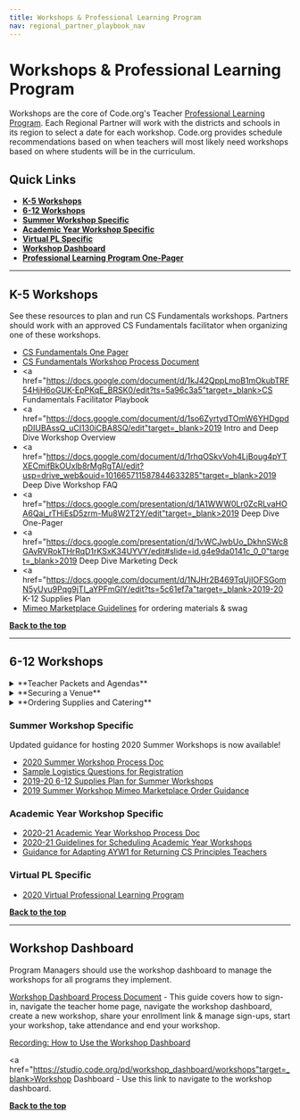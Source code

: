```yaml
---
title: Workshops & Professional Learning Program
nav: regional_partner_playbook_nav
---
```

<meta name="robots" content="noindex">

<a id="top"></a>

# Workshops & Professional Learning Program

Workshops are the core of Code.org's Teacher [Professional Learning Program](https://code.org/educate/professional-learning-2018).  Each Regional Partner will work with the districts and schools in its region to select a date for each workshop. Code.org provides schedule recommendations based on when teachers will most likely need workshops based on where students will be in the curriculum.   

## Quick Links

- **[K-5 Workshops](#csf)**
- **[6-12 Workshops](#csp)**
- **[Summer Workshop Specific](#local)**
- **[Academic Year Workshop Specific](#academic)**
- **[Virtual PL Specific](#virtual)**
- **[Workshop Dashboard](#dashboard)**
- **[Professional Learning Program One-Pager](https://code.org/files/PLProgramsOverview_1-Pager.pdf)**




________________
<a id="csf"></a>

## **K-5 Workshops**

See these resources to plan and run CS Fundamentals workshops. Partners should work with an approved CS Fundamentals facilitator when organizing one of these workshops.

- [CS Fundamentals One Pager](https://docs.google.com/presentation/d/1bsw3vZuFuC5EzDxGN6szQ_IJ0nhVnqlH34enhTqZ2L0/edit?usp=sharing) 
- <a href="https://docs.google.com/document/d/1eMA0RT-id5dsVZS0p_UUt4FKMnjzf-uUBUY1y_Z7hr0/edit" target=_blank>CS Fundamentals Workshop Process Document</a>
- <a href="https://docs.google.com/document/d/1kJ42QppLmoB1mOkubTRF54HjH6oGUK-EpPKqE_BRSK0/edit?ts=5a96c3a5"target=_blank>CS Fundamentals Facilitator Playbook</a>
- <a href="https://docs.google.com/document/d/1so6ZyrtydTOmW6YHDgpdpDIUBAssQ_uCI130iCBA8SQ/edit"target=_blank>2019 Intro and Deep Dive Workshop Overview</a>
- <a href="https://docs.google.com/document/d/1rhqOSkvVoh4LjBoug4pYTXECmifBkOUxlb8rMgRgTAI/edit?usp=drive_web&ouid=101665711587844633285"target=_blank>2019 Deep Dive Workshop FAQ</a>
- <a href="https://docs.google.com/presentation/d/1A1WWW0Lr0ZcRLvaHOA6Qai_rTHiEsD5zrm-Mu8W2T2Y/edit"target=_blank>2019 Deep Dive One-Pager</a>
- <a href="https://docs.google.com/presentation/d/1vWCJwbUo_DkhnSWc8GAvRVRokTHrRqD1rKSxK34UYVY/edit#slide=id.g4e9da0141c_0_0"target=_blank>2019 Deep Dive Marketing Deck</a> 
- <a href="https://docs.google.com/document/d/1NJHr2B469TqUjIOFSGomN5yUyu9Pqg9jTI_aYPFmGlY/edit?ts=5c61ef7a"target=_blank>2019-20 K-12 Supplies Plan</a>
- <a href="https://docs.google.com/document/d/1E3-0OajPte60A4IFovfmO0W7zRufDwJ7n-SHZCeSK_8/edit" target=_blank>Mimeo Marketplace Guidelines</a> for ordering materials & swag

[**Back to the top**](#top)
<br/>

________________
<a id="csp"></a>

## **6-12 Workshops**

<details>
  <summary>**Teacher Packets and Agendas**</summary>
  <p>
  <br/>
Please look at the agendas for each academic year workshop - shared with facilitators at the following links.  Pay particular attention to the "Supplies" portion of the agenda that the facilitator will need from regional partners to run a successful workshop.

- **<a href=“https://drive.google.com/drive/u/0/folders/15hxKPVotCLTy7yzneEbDpWLIlaDf4aq4” target_blank>2020 Teacher Welcome Kits</a>**
- **<a href=“https://curriculum.code.org/plcsd/” target_blank>2019 CS Discoveries Agenda</a>**
- **<a href=“https://curriculum.code.org/plcsd/” target_blank>2019 CS Principles Agenda</a>**

</p>
</details>

<details>
  <summary>**Securing a Venue**</summary>
  <p>
These guidelines explain the type of space your facilitators need to run a successful workshop and provide important tips to consider for logistics and teacher experience.  <br/>

| |Requirements and Suggestions|
|:-----|:-----------|
|**Location**|**Ask yourself these questions when searching for the ideal location for your workshop.**<br/> - Central location: Is the location central to the spread of teachers attending? <br/>- Catering: Are there several options to order from within 20 miles? Is there an internal or preferred caterer for the venue?<br/> - Parking: Does parking cost anything? Will teachers need parking passes? Is the lot close to an entrance? *Tip: teachers are more likely to show up to the workshop when parking is free.* <br/> - Access: Will there be someone from the venue there to open the building, help with getting supplies to your room(s), and be available to help with technology as needed during the workshop?|
|**Rooms and <br/>Set Up**|Reservation time: <br/> Every workshop requires 6 hours of content. Add breakfast/registration, lunch and any additional things you want to do with teachers as time on top of that.<br/> <br/> Rooms Needed:<br/>- One room for entire group<br/>- Breakout room to set up catering and for eating. Hallway space also works. We want to avoid interrupting the session by setting up food in the room.<br/>- Wall space for hanging poster sized paper with Blue painter's tape<br/><br/>Seating<br/>- Pods of 4 people for the size of the group. We recommend 8 pods.|  
|**Technology <br/>Requirements**| - Projector and screen<br/> - Power outlets and extension cords<br/> - Wifi that can support access by all participants (4 MB/s minimum, 8 MB/s is ideal.)<br/> |
|**Logistical and Facilitator One Pager Information**|- Physical Address of Workshop<br/>- Address to ship supplies (If needed)<br/> - Map of the Campus and/or building to help teachers find the room. Driving instructions should be provded to teachers. This can be done via Google Maps or Bing Maps.<br/> - Wifi strength, name and password. All participants will need to be on the network at the same time with no lag.<br/> - Arrangments for Access: You should make arrangements with your venue contact to give you access to the building and help you locate supplies.|
<br/>
</p>
</details>

<details>
  <summary>**Ordering Supplies and Catering**</summary>
  <p>
  <br/>
**Ordering Supplies**<br/>
The only supplies available through Mimeo for the 2018-19 academic year is swag for Administrator & Counselor PD.

Regional Partners were issued lump sump supplies payments for the 2018-19 academic year based on the number of Code.org-funded cohorts per program.

More information about ordering supplies for your 2019 Local Summer Workshop is coming soon!

Vist the [Ordering Supplies](https://code.org/educate/regional-partner/playbook/ordering-supplies) tile for more information. 

**Catering** <br/>
For multi-day events like summer workshops, provide a heartier breakfast to get teachers through the day, ideally breakfast sandwiches or a hot buffet, with juice and coffee service. In addition, the lunch option should vary from day to day.<br/>

Always accommodate vegetarian needs, roughly ⅓ of the order. In communications to teachers and workshop attendees ask that if they have special dietary restrictions that they plan accordingly. It’s very difficult to plan for every need, and is often more expensive.<br/><br/>
</p>
</details>


<a id="local"></a>

### Summer Workshop Specific

Updated guidance for hosting 2020 Summer Workshops is now available!

- <a href="https://docs.google.com/document/d/1IETwhJmN1lVNo85wQ9d9fxgGxs5KlV7ZDhMj0Toq3eI/edit?usp=sharing" target=_blank>2020 Summer Workshop Process Doc</a> 
- [Sample Logistics Questions for Registration](https://docs.google.com/document/d/1PPnxnoWYim-8qWqOEdwHi0fadx2y-Hc2PWd4QWKd3p8/edit?ts=5c5dc1e6#heading=h.9xw1ckl4l6ru)
- [2019-20 6-12 Supplies Plan for Summer Workshops](https://docs.google.com/document/d/1NJHr2B469TqUjIOFSGomN5yUyu9Pqg9jTI_aYPFmGlY/edit#heading=h.gum5nuvbu7rr)
- [2019 Summer Workshop Mimeo Marketplace Order Guidance](https://docs.google.com/document/d/1AEsSE76mqM6wehXGUWxwTQZzvfbXoEgRB767hF7JEtI/edit)

<a id="academic"></a>

### Academic Year Workshop Specific

- [2020-21 Academic Year Workshop Process Doc](https://docs.google.com/document/d/1P2PMYhmvYxShWRIdzEbGmLrXoGdaVzJs0qrvOIeDqF4/edit?usp=sharing)
- [2020-21 Guidelines for Scheduling Academic Year Workshops](https://docs.google.com/document/d/1l4z2dGxT24KFI09lSLJDILRz9qXOTierRcdZ1922BLs/edit#)
- [Guidance for Adapting AYW1 for Returning CS Principles Teachers](https://docs.google.com/document/d/1DjkSGl8hozaJx_s8_ikb8jU1-CkXia7U2b4QsnsXm6o/edit)

<a id="virtual"></a>

### Virtual PL Specific

- <a href="https://docs.google.com/document/d/1roiQTm0bGpmbEu895XLvoEWRDx49ic6S2A3WrDf1XrQ/edit?usp=sharing" target=_blank>2020 Virtual Professional Learning Program</a> 

[**Back to the top**](#top)
<br/>


________________
<a id="dashboard"></a>

## **Workshop Dashboard**
Program Managers should use the workshop dashboard to manage the workshops for all programs they implement.

<a href="https://docs.google.com/document/d/1FEkjohxBfOkoSjPC0C3EvXztEf-kcocN8uk16WI2tlo/edit" target=_blank>Workshop Dashboard Process Document</a> - This guide covers how to sign-in, navigate the teacher home page, navigate the workshop dashboard, create a new workshop, share your enrollment link & manage sign-ups, start your workshop, take attendance and end your workshop.

[Recording: How to Use the Workshop Dashboard](http://videos.code.org/plp/workshop-dashboard.mp4)

<a href="https://studio.code.org/pd/workshop_dashboard/workshops"target=_blank>Workshop Dashboard</a> - Use this link to navigate to the workshop dashboard.

[**Back to the top**](#top)
